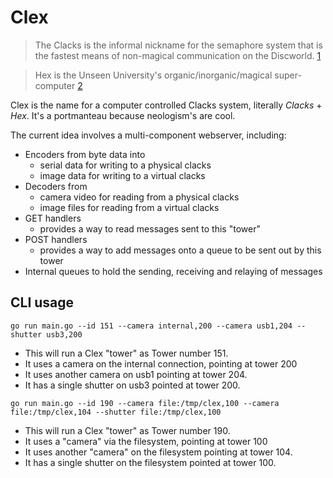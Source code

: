 # Clex

> The Clacks is the informal nickname for the semaphore system that is the fastest means of non-magical communication on the Discworld. [1](https://wiki.lspace.org/mediawiki/Clacks)

> Hex is the Unseen University's organic/inorganic/magical super-computer [2](https://wiki.lspace.org/mediawiki/Hex)

Clex is the name for a computer controlled Clacks system, literally *Clacks* + *Hex*. It's a portmanteau because neologism's are cool.

The current idea involves a multi-component webserver, including:

- Encoders from byte data into
  - serial data for writing to a physical clacks 
  - image data for writing to a virtual clacks
- Decoders from
  - camera video for reading from a physical clacks
  - image files for reading from a virtual clacks  
- GET handlers
    - provides a way to read messages sent to this "tower"
- POST handlers
    - provides a way to add messages onto a queue to be sent out by this tower
- Internal queues to hold the sending, receiving and relaying of messages

## CLI usage

`go run main.go --id 151 --camera internal,200 --camera usb1,204 --shutter usb3,200`

- This will run a Clex "tower" as Tower number 151. 
- It uses a camera on the internal connection, pointing at tower 200
- It uses another camera on usb1 pointing at tower 204. 
- It has a single shutter on usb3 pointed at tower 200.

`go run main.go --id 190 --camera file:/tmp/clex,100 --camera file:/tmp/clex,104 --shutter file:/tmp/clex,100`

- This will run a Clex "tower" as Tower number 190. 
- It uses a "camera" via the filesystem, pointing at tower 100
- It uses another "camera" on the filesystem pointing at tower 104. 
- It has a single shutter on the filesystem pointed at tower 100.
